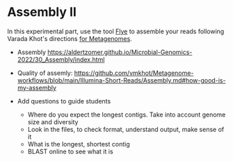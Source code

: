 # Assembly II

In this experimental part, use the tool [Flye](https://github.com/fenderglass/Flye) to assemble your reads following Varada Khot's directions [for Metagenomes](https://github.com/vmkhot/Metagenome-workflows/blob/main/Nanopore-Long-Reads/Nanopore%20Assembly.md#for-metagenomes).   

- Assembly https://aldertzomer.github.io/Microbial-Genomics-2022/30_Assembly/index.html
- Quality of assemly: https://github.com/vmkhot/Metagenome-workflows/blob/main/Illumina-Short-Reads/Assembly.md#how-good-is-my-assembly
      
- Add questions to guide students
  - Where do you expect the longest contigs. Take into account genome size and diversity
  - Look in the files, to check format, understand output, make sense of it
  - What is the longest, shortest contig
  - BLAST online to see what it is
